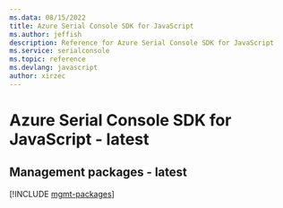 ```yaml
---
ms.data: 08/15/2022
title: Azure Serial Console SDK for JavaScript
ms.author: jeffish
description: Reference for Azure Serial Console SDK for JavaScript
ms.service: serialconsole
ms.topic: reference
ms.devlang: javascript
author: xirzec
---
```

# Azure Serial Console SDK for JavaScript - latest

## Management packages - latest
[!INCLUDE [mgmt-packages](serial-console-mgmt-index.md)]